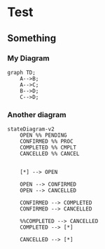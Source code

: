 # Test

## Something

### My Diagram
```mermaid
graph TD;
    A-->B;
    A-->C;
    B-->D;
    C-->D;
```

### Another diagram

```mermaid
stateDiagram-v2
    OPEN %% PENDING
    CONFIRMED %% PROC
    COMPLETED %% CMPLT
    CANCELLED %% CANCEL


    [*] --> OPEN

    OPEN --> CONFIRMED
    OPEN --> CANCELLED

    CONFIRMED --> COMPLETED
    CONFIRMED --> CANCELLED

    %%COMPLETED --> CANCELLED
    COMPLETED --> [*]

    CANCELLED --> [*]
```
